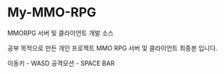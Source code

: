 # My-MMO-RPG

MMORPG 서버 및 클라이언트 개발 소스

공부 목적으로 만든 개인 프로젝트
MMO RPG 서버 및 클라이언트 최종본 입니다.

이동키 - WASD
공격모션 - SPACE BAR
